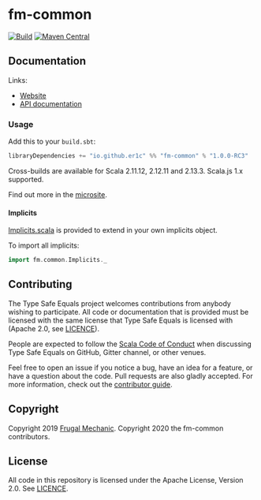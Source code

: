 # fm-common

[![Build](https://github.com/er1c/fm-common/workflows/Continuous%20Integration/badge.svg?branch=main)](https://github.com/er1c/fm-common/actions?query=branch%3Amain+workflow%3A%22Continuous+Integration%22) [![Maven Central](https://maven-badges.herokuapp.com/maven-central/io.github.er1c/fm-common_2.13/badge.svg)](https://maven-badges.herokuapp.com/maven-central/io.github.er1c/fm-common_2.13)

## Documentation

Links:

- [Website](https://er1c.github.io/fm-common/)
- [API documentation](https://er1c.github.io/fm-common/api/)

### Usage

Add this to your `build.sbt`:

```scala
libraryDependencies += "io.github.er1c" %% "fm-common" % "1.0.0-RC3"
```

Cross-builds are available for Scala 2.11.12, 2.12.11 and 2.13.3.  Scala.js 1.x supported.

Find out more in the [microsite](https://er1c.github.io/fm-common/).

#### Implicits

[Implicits.scala](core/jvm/src/main/scala/fm/common/Implicits.scala) is provided to extend in your own implicits object.

To import all implicits:

```scala
import fm.common.Implicits._
```

## Contributing

The Type Safe Equals project welcomes contributions from anybody wishing to participate.  All code or documentation that is provided must be licensed with the same license that Type Safe Equals is licensed with (Apache 2.0, see [LICENCE](./LICENSE.md)).

People are expected to follow the [Scala Code of Conduct](./CODE_OF_CONDUCT.md) when discussing Type Safe Equals on GitHub, Gitter channel, or other venues.

Feel free to open an issue if you notice a bug, have an idea for a feature, or have a question about the code. Pull requests are also gladly accepted. For more information, check out the [contributor guide](./CONTRIBUTING.md).

## Copyright

Copyright 2019 [Frugal Mechanic](http://frugalmechanic.com).
Copyright 2020 the fm-common contributors.

## License

All code in this repository is licensed under the Apache License, Version 2.0.  See [LICENCE](./LICENSE.md).
